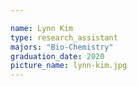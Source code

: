 ```yaml
---

name: Lynn Kim
type: research_assistant
majors: "Bio-Chemistry"
graduation_date: 2020
picture_name: lynn-kim.jpg
---
```

    
    
